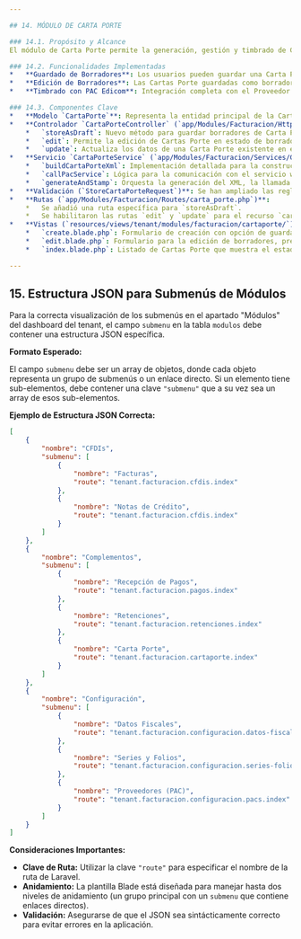 ```yaml
---

## 14. MÓDULO DE CARTA PORTE

### 14.1. Propósito y Alcance
El módulo de Carta Porte permite la generación, gestión y timbrado de Comprobantes de Traslado con Complemento Carta Porte, conforme a las regulaciones del SAT. Su objetivo es facilitar el cumplimiento fiscal para el transporte de mercancías.

### 14.2. Funcionalidades Implementadas
*   **Guardado de Borradores**: Los usuarios pueden guardar una Carta Porte en progreso en cualquier momento, permitiendo continuar su edición posteriormente sin necesidad de timbrado inmediato.
*   **Edición de Borradores**: Las Cartas Porte guardadas como borrador pueden ser recuperadas y modificadas. Se ha implementado lógica para asegurar que solo los borradores sean editables.
*   **Timbrado con PAC Edicom**: Integración completa con el Proveedor Autorizado de Certificación (PAC) Edicom para el timbrado oficial de las Cartas Porte, asegurando la validez fiscal del documento.

### 14.3. Componentes Clave
*   **Modelo `CartaPorte`**: Representa la entidad principal de la Carta Porte. Se ha añadido un campo `status` (`borrador`, `timbrado`, `cancelado`) para gestionar el ciclo de vida del documento.
*   **Controlador `CartaPorteController` (`app/Modules/Facturacion/Http/Controllers/CartaPorteController.php`)**:
    *   `storeAsDraft`: Nuevo método para guardar borradores de Carta Porte.
    *   `edit`: Permite la edición de Cartas Porte en estado de borrador.
    *   `update`: Actualiza los datos de una Carta Porte existente en estado de borrador.
*   **Servicio `CartaPorteService` (`app/Modules/Facturacion/Services/CartaPorteService.php`)**:
    *   `buildCartaPorteXml`: Implementación detallada para la construcción del XML de la Carta Porte, siguiendo el esquema XSD del SAT.
    *   `callPacService`: Lógica para la comunicación con el servicio web de Edicom para el timbrado.
    *   `generateAndStamp`: Orquesta la generación del XML, la llamada al PAC y el registro del CFDI timbrado.
*   **Validación (`StoreCartaPorteRequest`)**: Se han ampliado las reglas de validación para cubrir todos los campos del complemento Carta Porte, incluyendo ubicaciones, mercancías, autotransporte y figura de transporte.
*   **Rutas (`app/Modules/Facturacion/Routes/carta_porte.php`)**:
    *   Se añadió una ruta específica para `storeAsDraft`.
    *   Se habilitaron las rutas `edit` y `update` para el recurso `cartaporte`.
*   **Vistas (`resources/views/tenant/modules/facturacion/cartaporte/`)**:
    *   `create.blade.php`: Formulario de creación con opción de guardar como borrador o timbrar.
    *   `edit.blade.php`: Formulario para la edición de borradores, pre-llenado con los datos existentes.
    *   `index.blade.php`: Listado de Cartas Porte que muestra el estado (`Borrador`, `Timbrado`) y permite la edición de borradores.

---
```


## 15. Estructura JSON para Submenús de Módulos

Para la correcta visualización de los submenús en el apartado "Módulos" del dashboard del tenant, el campo `submenu` en la tabla `modulos` debe contener una estructura JSON específica.

**Formato Esperado:**

El campo `submenu` debe ser un array de objetos, donde cada objeto representa un grupo de submenús o un enlace directo. Si un elemento tiene sub-elementos, debe contener una clave `"submenu"` que a su vez sea un array de esos sub-elementos.

**Ejemplo de Estructura JSON Correcta:**

```json
[
    {
        "nombre": "CFDIs",
        "submenu": [
            {
                "nombre": "Facturas",
                "route": "tenant.facturacion.cfdis.index"
            },
            {
                "nombre": "Notas de Crédito",
                "route": "tenant.facturacion.cfdis.index"
            }
        ]
    },
    {
        "nombre": "Complementos",
        "submenu": [
            {
                "nombre": "Recepción de Pagos",
                "route": "tenant.facturacion.pagos.index"
            },
            {
                "nombre": "Retenciones",
                "route": "tenant.facturacion.retenciones.index"
            },
            {
                "nombre": "Carta Porte",
                "route": "tenant.facturacion.cartaporte.index"
            }
        ]
    },
    {
        "nombre": "Configuración",
        "submenu": [
            {
                "nombre": "Datos Fiscales",
                "route": "tenant.facturacion.configuracion.datos-fiscales.index"
            },
            {
                "nombre": "Series y Folios",
                "route": "tenant.facturacion.configuracion.series-folios.index"
            },
            {
                "nombre": "Proveedores (PAC)",
                "route": "tenant.facturacion.configuracion.pacs.index"
            }
        ]
    }
]
```

**Consideraciones Importantes:**

*   **Clave de Ruta:** Utilizar la clave `"route"` para especificar el nombre de la ruta de Laravel.
*   **Anidamiento:** La plantilla Blade está diseñada para manejar hasta dos niveles de anidamiento (un grupo principal con un `submenu` que contiene enlaces directos).
*   **Validación:** Asegurarse de que el JSON sea sintácticamente correcto para evitar errores en la aplicación.
